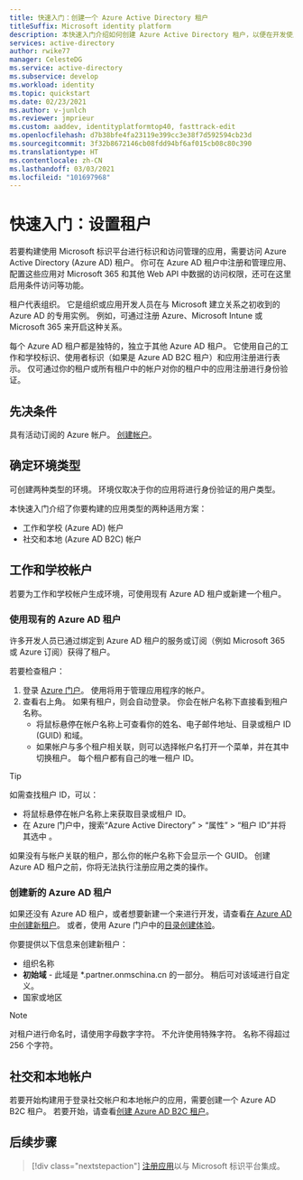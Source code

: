 ```yaml
---
title: 快速入门：创建一个 Azure Active Directory 租户
titleSuffix: Microsoft identity platform
description: 本快速入门介绍如何创建 Azure Active Directory 租户，以便在开发使用 Microsoft 标识平台进行身份验证和授权的应用程序时使用。
services: active-directory
author: rwike77
manager: CelesteDG
ms.service: active-directory
ms.subservice: develop
ms.workload: identity
ms.topic: quickstart
ms.date: 02/23/2021
ms.author: v-junlch
ms.reviewer: jmprieur
ms.custom: aaddev, identityplatformtop40, fasttrack-edit
ms.openlocfilehash: d7b38bfe4fa23119e399cc3e38f7d592594cb23d
ms.sourcegitcommit: 3f32b8672146cb08fdd94bf6af015cb08c80c390
ms.translationtype: HT
ms.contentlocale: zh-CN
ms.lasthandoff: 03/03/2021
ms.locfileid: "101697968"
---
```

# <a name="quickstart-set-up-a-tenant"></a>快速入门：设置租户

若要构建使用 Microsoft 标识平台进行标识和访问管理的应用，需要访问 Azure Active Directory (Azure AD) 租户。 你可在 Azure AD 租户中注册和管理应用、配置这些应用对 Microsoft 365 和其他 Web API 中数据的访问权限，还可在这里启用条件访问等功能。

租户代表组织。 它是组织或应用开发人员在与 Microsoft 建立关系之初收到的 Azure AD 的专用实例。 例如，可通过注册 Azure、Microsoft Intune 或 Microsoft 365 来开启这种关系。

每个 Azure AD 租户都是独特的，独立于其他 Azure AD 租户。 它使用自己的工作和学校标识、使用者标识（如果是 Azure AD B2C 租户）和应用注册进行表示。 仅可通过你的租户或所有租户中的帐户对你的租户中的应用注册进行身份验证。

## <a name="prerequisites"></a>先决条件

具有活动订阅的 Azure 帐户。 [创建帐户](https://www.microsoft.com/china/azure/index.html?fromtype=cn)。

## <a name="determining-the-environment-type"></a>确定环境类型

可创建两种类型的环境。 环境仅取决于你的应用将进行身份验证的用户类型。 

本快速入门介绍了你要构建的应用类型的两种适用方案：

* 工作和学校 (Azure AD) 帐户
* 社交和本地 (Azure AD B2C) 帐户

## <a name="work-and-school-accounts"></a>工作和学校帐户

若要为工作和学校帐户生成环境，可使用现有 Azure AD 租户或新建一个租户。
### <a name="use-an-existing-azure-ad-tenant"></a>使用现有的 Azure AD 租户

许多开发人员已通过绑定到 Azure AD 租户的服务或订阅（例如 Microsoft 365 或 Azure 订阅）获得了租户。

若要检查租户：

1. 登录 <a href="https://portal.azure.cn/" target="_blank">Azure 门户</a>。 使用将用于管理应用程序的帐户。
1. 查看右上角。 如果有租户，则会自动登录。 你会在帐户名称下直接看到租户名称。
   * 将鼠标悬停在帐户名称上可查看你的姓名、电子邮件地址、目录或租户 ID (GUID) 和域。
   * 如果帐户与多个租户相关联，则可以选择帐户名打开一个菜单，并在其中切换租户。 每个租户都有自己的唯一租户 ID。

> [!TIP]
> 如需查找租户 ID，可以：
> * 将鼠标悬停在帐户名称上来获取目录或租户 ID。
> * 在 Azure 门户中，搜索“Azure Active Directory” > “属性” > “租户 ID”并将其选中  。

如果没有与帐户关联的租户，那么你的帐户名称下会显示一个 GUID。 创建 Azure AD 租户之前，你将无法执行注册应用之类的操作。

### <a name="create-a-new-azure-ad-tenant"></a>创建新的 Azure AD 租户

如果还没有 Azure AD 租户，或者想要新建一个来进行开发，请查看[在 Azure AD 中创建新租户](../fundamentals/active-directory-access-create-new-tenant.md)。 或者，使用 Azure 门户中的[目录创建体验](https://portal.azure.cn/#create/Microsoft.AzureActiveDirectory)。 

你要提供以下信息来创建新租户：

- 组织名称
- **初始域** - 此域是 *.partner.onmschina.cn 的一部分。 稍后可对该域进行自定义。
- 国家或地区

> [!NOTE]
> 对租户进行命名时，请使用字母数字字符。 不允许使用特殊字符。 名称不得超过 256 个字符。

## <a name="social-and-local-accounts"></a>社交和本地帐户

若要开始构建用于登录社交帐户和本地帐户的应用，需要创建一个 Azure AD B2C 租户。 若要开始，请查看[创建 Azure AD B2C 租户](../../active-directory-b2c/tutorial-create-tenant.md)。

## <a name="next-steps"></a>后续步骤

> [!div class="nextstepaction"]
> [注册应用](quickstart-register-app.md)以与 Microsoft 标识平台集成。
